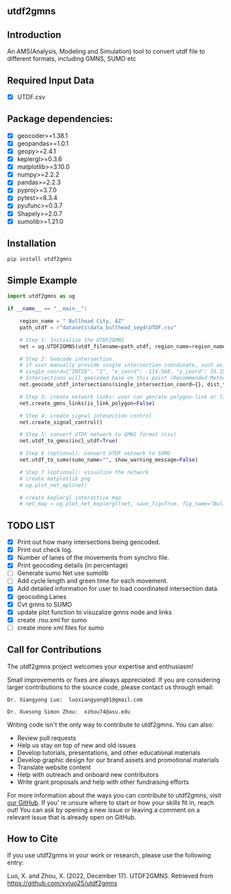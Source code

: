 ## utdf2gmns

## Introduction

An AMS(Analysis, Modeling and Simulation) tool to convert utdf file to different formats, including GMNS, SUMO etc

## Required Input Data

* [X] UTDF.csv

## **Package dependencies**:

* [X] geocoder>=1.38.1
* [X] geopandas>=1.0.1
* [X] geopy>=2.4.1
* [X] keplergl>=0.3.6
* [X] matplotlib>=3.10.0
* [X] numpy>=2.2.2
* [X] pandas>=2.2.3
* [X] pyproj>=3.7.0
* [X] pytest>=8.3.4
* [X] pyufunc>=0.3.7
* [X] Shapely>=2.0.7
* [X] sumolib>=1.21.0

## Installation

`pip install utdf2gmns`

## Simple Example

```python
import utdf2gmns as ug

if __name__ == "__main__":

    region_name = " Bullhead City, AZ"
    path_utdf = r"datasets\data_bullhead_seg4\UTDF.csv"

    # Step 1: Initialize the UTDF2GMNS
    net = ug.UTDF2GMNS(utdf_filename=path_utdf, region_name=region_name)

    # Step 2: Geocode intersection
	# if user manually provide single intersection coordinate, such as:
	# single_coord={"INTID": "1", "x_coord": -114.568, "y_coord": 35.155}
	# Intersections will geocoded base on this point (Recommended Method)
    net.geocode_utdf_intersections(single_intersection_coord={}, dist_threshold=0.01)

    # Step 3: create network links: user can genrate polygon-link or line-link
    net.create_gmns_links(is_link_polygon=False)

    # Step 4: create signal intesection control
    net.create_signal_control()

    # Step 5: convert UTDF network to GMNS format (csv)
    net.utdf_to_gmns(incl_utdf=True)

    # Step 6 (optional): convert UTDF netowrk to SUMO
    net.utdf_to_sumo(sumo_name="", show_warning_message=False)

    # Step 7 (optional): visualize the network
    # create matplotlib png
    # ug.plot_net_mpl(net)

    # create keplergl interactive map
    # net_map = ug.plot_net_keplergl(net, save_fig=True, fig_name="Bullhead_City.html")

```

## TODO LIST

* [X] Print out how many intersections being geocoded.
* [X] Print out check log.
* [X] Number of lanes of the movements from synchro file.
* [X] Print geocoding details (in percentage)
* [ ] Generate sumo Net use sumolib
* [ ] Add cycle length and green time for each movement.
* [X] Add detailed information for user to load coordinated intersection data.
* [X] geocoding Lanes
* [X] Cvt gmns to SUMO
* [X] update plot function to visuzalize gmns node and links
* [X] create .rou.xml for sumo
* [ ] create more xml files for sumo

## Call for Contributions

The utdf2gmns project welcomes your expertise and enthusiasm!

Small improvements or fixes are always appreciated. If you are considering larger contributions to the source code, please contact us through email:

    Dr. Xiangyong Luo:  luoxiangyong01@gmail.com

    Dr. Xuesong Simon Zhou:  xzhou74@asu.edu

Writing code isn't the only way to contribute to utdf2gmns. You can also:

* Review pull requests
* Help us stay on top of new and old issues
* Develop tutorials, presentations, and other educational materials
* Develop graphic design for our brand assets and promotional materials
* Translate website content
* Help with outreach and onboard new contributors
* Write grant proposals and help with other fundraising efforts

For more information about the ways you can contribute to utdf2gmns, visit [our GitHub](https://github.com/asu-trans-ai-lab/utdf2gmns). If you' re unsure where to start or how your skills fit in, reach out! You can ask by opening a new issue or leaving a comment on a relevant issue that is already open on GitHub.

## **How to Cite**

If you use utdf2gmns in your work or research, please use the following entry:

Luo, X. and Zhou, X. (2022, December 17). UTDF2GMNS. Retrieved from https://github.com/xyluo25/utdf2gmns
